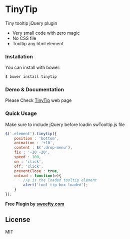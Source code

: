 # TinyTip

Tiny tooltip jQuery plugin

  - Very small code with zero magic
  - No CSS file
  - Tooltip any html element

### Installation

You can install with bower:

```sh
$ bower install tinytip
```

### Demo & Documentation

Please Check [TinyTip](http://sweefty.com/tinytip) web page

### Quick Usage

Make sure to include jQuery before loadin swTooltip.js file

```js
$('.element').tinytip({
    position : 'bottom',
    animation : '+10',
    content : $('.drop-menu'),
    fix : '-20 -20',
    speed : 100,
    on : 'click',
    off: 'click',
    preventClose : true,
    onLoad : function(e){
        //e is the loaded tooltip element
        alert('tool tip box loaded');
    }
});
```

**Free Plugin by [sweefty.com](http://sweefty.com)**

License
----
MIT
